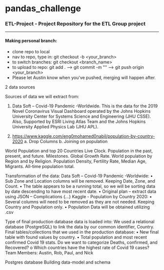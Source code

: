 # pandas_challenge

### ETL-Project - Project Repository for the ETL Group project

---------------------------------------------------------------
#### Making personal branch:
- clone repo to local
- nav to repo, type in: git checkout -b <your_branch>
- to switch branches: git checkout <branch_name> 
- to upload to repo: git add .  -->  git commit -m "<a descriptive message>" --> git push origin <your_branch>
- Please let Austin know when you've pushed, merging will happen after.

2 data sources

Sources of data we will extract from: 
1.	Data Soft – Covid-19 Pandemic -Worldwide.
This is the data for the 2019 Novel Coronavirus Visual Dashboard operated by the Johns Hopkins University Center for Systems Science and Engineering (JHU CSSE). Also, Supported by ESRI Living Atlas Team and the Johns Hopkins University Applied Physics Lab (JHU APL).

2.	https://www.kaggle.com/eng0mohamed0nabil/population-by-country-2020
a.	Drop Columns
b.	Joining on population 

World Population and top 20 Countries Live Clock. Population in the past, present, and future. Milestones. Global Growth Rate. World population by Region and by Religion. Population Density, Fertility Rate, Median Age, Migrants. All-time population total.

Transformation of the data:
Data Soft – Covid-19 Pandemic -Worldwide:
•	Sub Zone and Location columns will be removed. Keeping Date, Zone, and Count.
•	The table appears to be a running total, so we will be sorting data by date descending to have most recent date.
•	Original plan – extract data using JSON – Complications {…}
Kaggle - Population by Country 2020: 
•	Several columns will need to be removed as they are not needed. Keeping Country and Population only. 
•	Population Data will be obtained utilizing .csv

Type of final production database data is loaded into:
We used a relational database (PostgreSQL) to link the data by our common identifier, Country.
Final tables/collections that we used in the production database:
•	New final table with found values by country. 
•	Total population and most recent confirmed Covid 19 stats. Do we want to categorize Deaths, confirmed, and Recovered?
o	Which countries have the highest rate of Covid 19 cases? 
Team Members: Austin, Rob, Paul, and Nick

Postgres database 
Building data-model and schema
